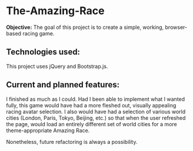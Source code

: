# The-Amazing-Race

**Objective:** The goal of this project is to create a simple, working, browser-based racing game.

## Technologies used:
This project uses jQuery and Bootstrap.js.

## Current and planned features:
I finished as much as I could. Had I been able to implement what I wanted fully, this game would have had a more fleshed out, visually appealing racing avatar selection. I also would have had a selection of various world cities (London, Paris, Tokyo, Beijing, etc.) so that when the user refreshed the page, would load an entirely different set of world cities for a more theme-appropriate Amazing Race.

Nonetheless, future refactoring is always a possibility.
